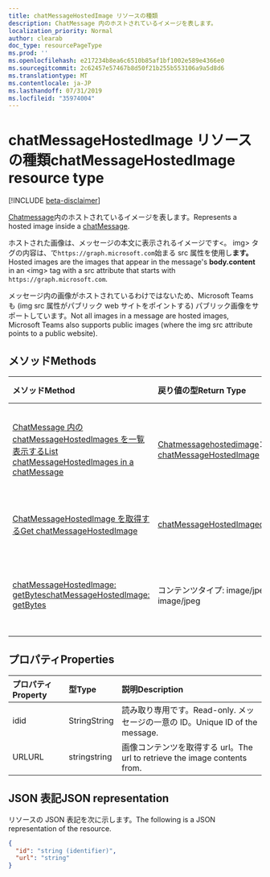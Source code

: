 ```yaml
---
title: chatMessageHostedImage リソースの種類
description: ChatMessage 内のホストされているイメージを表します。
localization_priority: Normal
author: clearab
doc_type: resourcePageType
ms.prod: ''
ms.openlocfilehash: e217234b8ea6c6510b85af1bf1002e589e4366e0
ms.sourcegitcommit: 2c62457e57467b8d50f21b255b553106a9a5d8d6
ms.translationtype: MT
ms.contentlocale: ja-JP
ms.lasthandoff: 07/31/2019
ms.locfileid: "35974004"
---
```

# <a name="chatmessagehostedimage-resource-type"></a><span data-ttu-id="1a7a3-103">chatMessageHostedImage リソースの種類</span><span class="sxs-lookup"><span data-stu-id="1a7a3-103">chatMessageHostedImage resource type</span></span>

[!INCLUDE [beta-disclaimer](../../includes/beta-disclaimer.md)]

<span data-ttu-id="1a7a3-104">[Chatmessage](../resources/chatmessage.md)内のホストされているイメージを表します。</span><span class="sxs-lookup"><span data-stu-id="1a7a3-104">Represents a hosted image inside a [chatMessage](../resources/chatmessage.md).</span></span>

<span data-ttu-id="1a7a3-105">ホストされた画像は、メッセージの本文に表示されるイメージです\<。 img> タグの内容は、で`https://graph.microsoft.com`始まる src 属性を使用し**ます。**</span><span class="sxs-lookup"><span data-stu-id="1a7a3-105">Hosted images are the images that appear in the message's **body.content** in an \<img> tag with a src attribute that starts with `https://graph.microsoft.com`.</span></span>

<span data-ttu-id="1a7a3-106">メッセージ内の画像がホストされているわけではないため、Microsoft Teams も (img src 属性がパブリック web サイトをポイントする) パブリック画像をサポートしています。</span><span class="sxs-lookup"><span data-stu-id="1a7a3-106">Not all images in a message are hosted images, Microsoft Teams also supports public images (where the img src attribute points to a public website).</span></span>

## <a name="methods"></a><span data-ttu-id="1a7a3-107">メソッド</span><span class="sxs-lookup"><span data-stu-id="1a7a3-107">Methods</span></span>

| <span data-ttu-id="1a7a3-108">メソッド</span><span class="sxs-lookup"><span data-stu-id="1a7a3-108">Method</span></span>       | <span data-ttu-id="1a7a3-109">戻り値の型</span><span class="sxs-lookup"><span data-stu-id="1a7a3-109">Return Type</span></span>  |<span data-ttu-id="1a7a3-110">説明</span><span class="sxs-lookup"><span data-stu-id="1a7a3-110">Description</span></span>|
|:---------------|:--------|:----------|
|[<span data-ttu-id="1a7a3-111">ChatMessage 内の chatMessageHostedImages を一覧表示する</span><span class="sxs-lookup"><span data-stu-id="1a7a3-111">List chatMessageHostedImages in a chatMessage</span></span>](../api/chatmessagehostedimage-list-hostedimages.md) | <span data-ttu-id="1a7a3-112">[Chatmessagehostedimage](chatmessagehostedimage.md)コレクション</span><span class="sxs-lookup"><span data-stu-id="1a7a3-112">[chatMessageHostedImage](chatmessagehostedimage.md) collection</span></span> | <span data-ttu-id="1a7a3-113">**Chatmessage**でホストされているすべての画像のリスト。</span><span class="sxs-lookup"><span data-stu-id="1a7a3-113">List of all hosted images in a **chatMessage**.</span></span>|
|[<span data-ttu-id="1a7a3-114">ChatMessageHostedImage を取得する</span><span class="sxs-lookup"><span data-stu-id="1a7a3-114">Get chatMessageHostedImage</span></span>](../api/chatmessagehostedimage-get.md) | [<span data-ttu-id="1a7a3-115">chatMessageHostedImage</span><span class="sxs-lookup"><span data-stu-id="1a7a3-115">chatMessageHostedImage</span></span>](chatmessagehostedimage.md) | <span data-ttu-id="1a7a3-116">1つのホストイメージを取得します。</span><span class="sxs-lookup"><span data-stu-id="1a7a3-116">Get a single hosted image.</span></span>|
|[<span data-ttu-id="1a7a3-117">chatMessageHostedImage: getBytes</span><span class="sxs-lookup"><span data-stu-id="1a7a3-117">chatMessageHostedImage: getBytes</span></span>](../api/chatmessagehostedimage-getbytes.md) | <span data-ttu-id="1a7a3-118">コンテンツタイプ: image/jpeg</span><span class="sxs-lookup"><span data-stu-id="1a7a3-118">Content-type: image/jpeg</span></span> | <span data-ttu-id="1a7a3-119">ホストされているイメージの生バイトを取得します。</span><span class="sxs-lookup"><span data-stu-id="1a7a3-119">Get the raw bytes of the hosted image.</span></span>|

## <a name="properties"></a><span data-ttu-id="1a7a3-120">プロパティ</span><span class="sxs-lookup"><span data-stu-id="1a7a3-120">Properties</span></span>

| <span data-ttu-id="1a7a3-121">プロパティ</span><span class="sxs-lookup"><span data-stu-id="1a7a3-121">Property</span></span>     | <span data-ttu-id="1a7a3-122">型</span><span class="sxs-lookup"><span data-stu-id="1a7a3-122">Type</span></span>   |<span data-ttu-id="1a7a3-123">説明</span><span class="sxs-lookup"><span data-stu-id="1a7a3-123">Description</span></span>|
|:---------------|:--------|:----------|
|<span data-ttu-id="1a7a3-124">id</span><span class="sxs-lookup"><span data-stu-id="1a7a3-124">id</span></span>|<span data-ttu-id="1a7a3-125">String</span><span class="sxs-lookup"><span data-stu-id="1a7a3-125">String</span></span>| <span data-ttu-id="1a7a3-126">読み取り専用です。</span><span class="sxs-lookup"><span data-stu-id="1a7a3-126">Read-only.</span></span> <span data-ttu-id="1a7a3-127">メッセージの一意の ID。</span><span class="sxs-lookup"><span data-stu-id="1a7a3-127">Unique ID of the message.</span></span>|
|<span data-ttu-id="1a7a3-128">URL</span><span class="sxs-lookup"><span data-stu-id="1a7a3-128">URL</span></span>| <span data-ttu-id="1a7a3-129">string</span><span class="sxs-lookup"><span data-stu-id="1a7a3-129">string</span></span> | <span data-ttu-id="1a7a3-130">画像コンテンツを取得する url。</span><span class="sxs-lookup"><span data-stu-id="1a7a3-130">The url to retrieve the image contents from.</span></span>|

## <a name="json-representation"></a><span data-ttu-id="1a7a3-131">JSON 表記</span><span class="sxs-lookup"><span data-stu-id="1a7a3-131">JSON representation</span></span>

<span data-ttu-id="1a7a3-132">リソースの JSON 表記を次に示します。</span><span class="sxs-lookup"><span data-stu-id="1a7a3-132">The following is a JSON representation of the resource.</span></span>

<!-- {
  "blockType": "resource",
  "baseType": "microsoft.graph.entity",
  "@odata.type": "microsoft.graph.chatMessageHostedImage"
}-->

```json
{
  "id": "string (identifier)",
  "url": "string"
}

```

<!-- uuid: 8fcb5dbc-d5aa-4681-8e31-b001d5168d79
2015-10-25 14:57:30 UTC -->
<!--
{
  "type": "#page.annotation",
  "description": "chat message resource",
  "keywords": "",
  "section": "documentation",
  "tocPath": "",
  "suppressions": [
    "Error: /api-reference/beta/resources/chatmessage.md:\r\n      Exception processing links.\r\n    System.ArgumentException: Link Definition was null. Link text: !INCLUDE [beta-disclaimer](../../includes/beta-disclaimer.md)\r\n      at ApiDoctor.Validation.DocFile.get_LinkDestinations()\r\n      at ApiDoctor.Validation.DocSet.ValidateLinks(Boolean includeWarnings, String[] relativePathForFiles, IssueLogger issues, Boolean requireFilenameCaseMatch, Boolean printOrphanedFiles)"
  ]
}
-->
